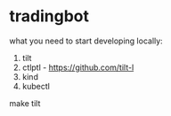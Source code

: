 # tradingbot

what you need to start developing locally:
1. tilt
2. ctlptl - https://github.com/tilt-l
3. kind
4. kubectl


make tilt
